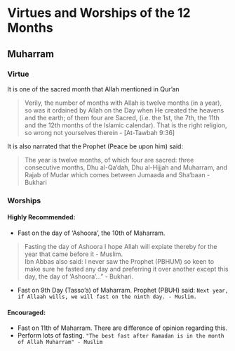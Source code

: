 # Virtues and Worships of the 12 Months
## Muharram

### Virtue
It is one of the sacred month that Allah mentioned in Qur’an
> Verily, the number of months with Allah is twelve months (in a year), so was it ordained by Allah on the Day when He created the heavens and the earth; of them four are Sacred, (i.e. the 1st, the 7th, the 11th and the 12th months of the Islamic calendar). That is the right religion, so wrong not yourselves therein - [At-Tawbah 9:36]

It is also narrated that the Prophet (Peace be upon him) said:
> The year is twelve months, of which four are sacred: three consecutive months, Dhu al-Qa‘dah, Dhu al-Hijjah and Muharram, and Rajab of Mudar which comes between Jumaada and Sha‘baan - Bukhari

### Worships
#### Highly Recommended:
- Fast on the day of ‘Ashoora’, the 10th of Maharram.  
> Fasting the day of Ashoora I hope Allah will expiate thereby for the year that came before it - Muslim.  
Ibn Abbas also said:
> I never saw the Prophet (PBHUM) so keen to make sure he fasted any day and preferring it over another except this day, the day of ‘Ashoora’…” - Bukhari.
 
- Fast on 9th Day (Tasso’a) of Maharram.  Prophet (PBUH) said: `Next year, if Allaah wills, we will fast on the ninth day. - Muslim.`

#### Encouraged:
- Fast on 11th of Maharram.  There are difference of opinion regarding this.
- Perform lots of fasting.  `"The best fast after Ramadan is in the month of Allah Muharram" - Muslim`


